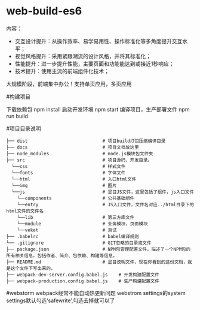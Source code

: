 # web-build-es6

内容：
- 交互设计提升：从操作效率、易学易用性、操作标准化等多角度提升交互水平；
- 视觉风格提升：采用紧跟潮流的设计风格，并将其标准化；
- 性能提升：进一步提升性能，主要页面和功能能达到或接近1秒响应；
- 技术提升：使用主流的前端组件化技术；

大规模阶段，前端集中办公！支持单页应用，多页应用



#构建项目

下载依赖包 npm install 
启动开发环境 npm start
编译项目，生产部署文件 npm run build


#项目目录说明

```
├── dist                            # 项目build打包压缩编译目录
├── docs                            # 项目文档放这里 
├── node_modules                    # node.js模块包文件夹 
├── src                             # 项目源码，开发目录。
  └──css                            # 样式文件
  └──fonts                          # 字体文件
  └──html                           # 入口html文件
  └──img                            # 图片
  └──js                             # 显目JS文件，这里包括了组件，js入口文件
    └──components                   # 公共基础组件
    └──entry                        # JS入口文件，文件名对应../html目录下的html文件的文件名 
    └──lib                          # 第三方库文件
    └──module                       # 业务模块，页面模块
    └──veket                        # 测试
├── .babelrc                        # babel编译规则
└── .gitignore                      # GIT忽略的目录或文件
├── package.json                    # NPM包管理配置文件，描述了一个NPM包的所有相关信息，包括作者、简介、包依赖、构建等信息。
├── README.md                       # 显目说明文件，现在你看到的这份文档，就是这个文件下写出来的。
├── webpack-dev-server.config.babel.js    # 开发构建配置文件
├── webpack-production.config.babel.js    # 生产构建配置文件
```



#webstorm webpack经常不能自动热更新问题
webstrom settings的system settings默认勾选‘safewrite’,勾选去掉就可以了
